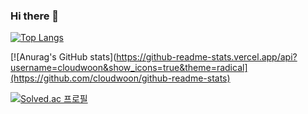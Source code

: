 ### Hi there 👋




[![Top Langs](https://github-readme-stats.vercel.app/api/top-langs/?username=cloudwoon)](https://github.com/cloudwoon/github-readme-stats)


[![Anurag's GitHub stats](https://github-readme-stats.vercel.app/api?username=cloudwoon&show_icons=true&theme=radical](https://github.com/cloudwoon/github-readme-stats)


[![Solved.ac
프로필](http://mazassumnida.wtf/api/v2/generate_badge?boj=cloudwoon)](https://solved.ac/cloudwoon)
